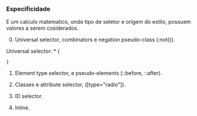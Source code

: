 ### Especificidade 

E um calculo matematico, onde tipo de seletor e origem do estilo, possuem valores a serem 
cosiderados.

0. Universal selector, combinators e negation pseudo-class (:not()).
    
Universal selector:
     * {

    }

1. Element type selector, e pseudo-elements (::before, ::after).
    
10. Classes e attribute selector, ([type="radio"]).
100. ID selector.
1000. Inline.
